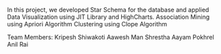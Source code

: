 In this project, we developed Star Schema for the database and applied
Data Visualization using JIT Library and HighCharts.
Association Mining using Apriori Algorithm
Clustering using Clope Algorithm


Team Members:
Kripesh Shiwakoti
Aawesh Man Shrestha
Aayam Pokhrel
Anil Rai
